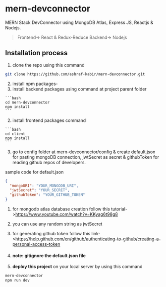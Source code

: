 # mern-devconnector

MERN Stack DevConnector using MongoDB Atlas, Express JS, Reactjs & Nodejs.

> Frontend-> React & Redux-Reduce
> Backend-> Nodejs

## Installation process
1. clone the repo using this command
  ```bash
  git clone https://github.com/ashraf-kabir/mern-devconnector.git
  ```
2. install npm packages-
  1. install backend packages using command at project parent folder

    ```bash
    cd mern-devconnector
    npm install
    ```
  2. install frontend packages command

    ```bash
    cd client
    npm install
    ```
3. go to config folder at mern-devconnector/config & create default.json for pasting mongoDB connection, jwtSecret as secret & githubToken for reading github repos of developers.

  sample code for default.json
  ```json
  {
    "mongoURI": "YOUR_MONGODB_URI",
    "jwtSecret": "YOUR_SECRET",
    "githubToken": "YOUR_GITHUB_TOKEN"
  }
  ```
  1. for mongodb atlas database creation follow this tutorial->https://www.youtube.com/watch?v=KKyag6t98g8
  2. you can use any random string as jwtSecret
  3. for generating github token follow this link->https://help.github.com/en/github/authenticating-to-github/creating-a-personal-access-token
  4. #### note: gitignore the default.json file

4. <b>deploy this project</b> on your local server by using this command
  ```bash
  mern-devconnector
  npm run dev
  ```